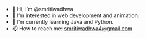 - 👋 Hi, I’m @smritiwadhwa
- 👀 I’m interested in web development and animation.
- 🌱 I’m currently learning Java and Python.
- 📫 How to reach me: smritiwadhwa4@gmail.com

<!---
smritiwadhwa/smritiwadhwa is a ✨ special ✨ repository because its `README.md` (this file) appears on your GitHub profile.
You can click the Preview link to take a look at your changes.
--->
